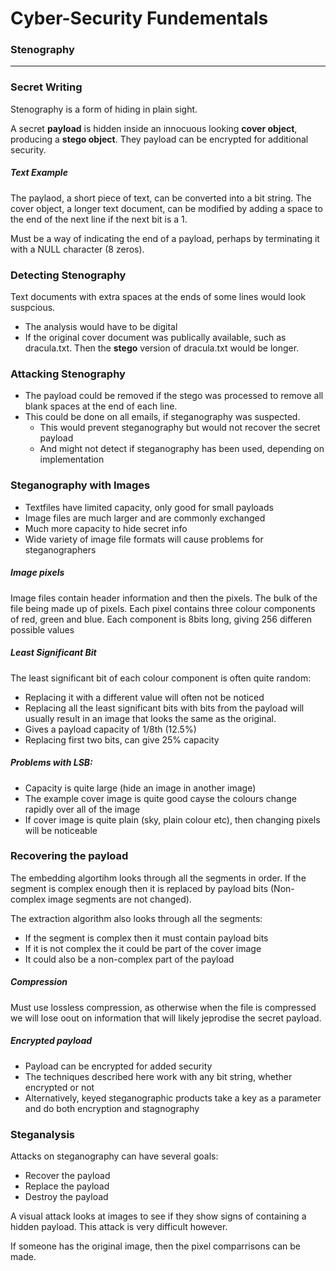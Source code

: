 # Cyber-Security Fundementals
### Stenography
---

### Secret Writing

Stenography is a form of hiding in plain sight. 

A secret **payload** is hidden inside an innocuous looking **cover object**, producing a **stego object**. They payload can be encrypted for additional security.

##### Text Example

The paylaod, a short piece of text, can be converted into a bit string. The cover object, a longer text document, can be modified by adding a space to the end of the next line if the next bit is a 1. 

Must be a way of indicating the end of a payload, perhaps by terminating it with a NULL character (8 zeros). 

### Detecting Stenography

Text documents with extra spaces at the ends of some lines would look suspcious. 
- The analysis would have to be digital
- If the original cover document was publically available, such as dracula.txt. Then the **stego** version of dracula.txt would be longer.

### Attacking Stenography
- The payload could be removed if the stego was processed to remove all blank spaces at the end of each line.
- This could be done on all emails, if steganography was suspected. 
    - This would prevent steganography but would not recover the secret payload
    - And might not detect if steganography has been used, depending on implementation

### Steganography with Images

- Textfiles have limited capacity, only good for small payloads
- Image files are much larger and are commonly exchanged
- Much more capacity to hide secret info
- Wide variety of image file formats will cause problems for steganographers

##### Image pixels

Image files contain header information and then the pixels. The bulk of the file being made up of pixels. Each pixel contains three colour components of red, green and blue. Each component is 8bits long, giving 256 differen possible values

##### Least Significant Bit

The least significant bit of each colour component is often quite random:

- Replacing it with a different value will often not be noticed
- Replacing all the least significant bits with bits from the payload will usually result in an image that looks the same as the original.
- Gives a payload capacity of 1/8th (12.5%)
- Replacing first two bits, can give 25% capacity

##### Problems with LSB:
- Capacity is quite large (hide an image in another image)
- The example cover image is quite good cayse the colours change rapidly over all of the image
- If cover image is quite plain (sky, plain colour etc), then changing pixels will be noticeable

### Recovering the payload

The embedding algortihm looks through all the segments in order. If the segment is complex enough then it is replaced by payload bits (Non-complex image segments are not changed).

The extraction algorithm also looks through all the segments:
- If the segment is complex then it must contain payload bits
- If it is not complex the it could be part of the cover image
- It could also be a non-complex part of the payload

##### Compression

Must use lossless compression, as otherwise when the file is compressed we will lose oout on information that will likely jeprodise the secret payload. 

##### Encrypted payload
- Payload can be encrypted for added security
- The techniques described here work with any bit string, whether encrypted or not
- Alternatively, keyed steganographic products take a key as a parameter and do both encryption and stagnography

### Steganalysis
Attacks on steganography can have several goals:
- Recover the payload
- Replace the payload
- Destroy the payload

A visual attack looks at images to see if they show signs of containing a hidden payload. This attack is very difficult however.

If someone has the original image, then the pixel comparrisons can be made.



